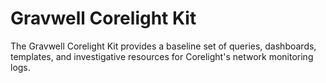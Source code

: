 # Gravwell Corelight Kit

The Gravwell Corelight Kit provides a baseline set of queries, dashboards, templates, and investigative resources for Corelight's network monitoring logs.
